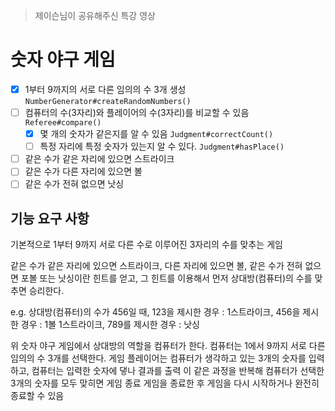>  제이슨님이 공유해주신 특강 영상
 
# 숫자 야구 게임

- [x] 1부터 9까지의 서로 다른 임의의 수 3개 생성 `NumberGenerator#createRandomNumbers()`
- [ ] 컴퓨터의 수(3자리)와 플레이어의 수(3자리)를 비교할 수 있음 `Referee#compare()`
  - [x] 몇 개의 숫자가 같은지를 알 수 있음 `Judgment#correctCount()`
  - [ ] 특정 자리에 특정 숫자가 있는지 알 수 있다. `Judgment#hasPlace()`
- [ ] 같은 수가 같은 자리에 있으면 스트라이크
- [ ] 같은 수가 다른 자리에 있으면 볼
- [ ] 같은 수가 전혀 없으면 낫싱

## 기능 요구 사항

기본적으로 1부터 9까지 서로 다른 수로 이루어진 3자리의 수를 맞추는 게임

같은 수가 같은 자리에 있으면 스트라이크, 다른 자리에 있으면 볼,
같은 수가 전혀 없으면 포볼 또는 낫싱이란 힌트를 얻고,
그 힌트를 이용해서 먼저 상대방(컴퓨터)의 수를 맞추면 승리한다.

e.g. 상대방(컴퓨터)의 수가 456일 때,
123을 제시한 경우 : 1스트라이크,
456을 제시한 경우 : 1볼 1스트라이크,
789를 제시한 경우 : 낫싱

위 숫자 야구 게임에서 상대방의 역할을 컴퓨터가 한다.
컴퓨터는 1에서 9까지 서로 다른 임의의 수 3개를 선택한다.
게임 플레이어는 컴퓨터가 생각하고 있는 3개의 숫자를 입력하고, 컴퓨터는 입력한 숫자에 댛나 결과를 출력
이 같은 과정을 반복해 컴퓨터가 선택한 3개의 숫자를 모두 맞히면 게임 종료
게임을 종료한 후 게임을 다시 시작하거나 완전히 종료할 수 있음